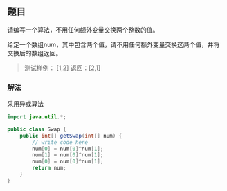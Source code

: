 ## 题目 ##

请编写一个算法，不用任何额外变量交换两个整数的值。

给定一个数组num，其中包含两个值，请不用任何额外变量交换这两个值，并将交换后的数组返回。

>测试样例：
[1,2]
返回：[2,1]

### 解法 ###

采用异或算法

```java
import java.util.*;

public class Swap {
    public int[] getSwap(int[] num) {
        // write code here
        num[0] = num[0]^num[1];
        num[1] = num[0]^num[1];
        num[0] = num[0]^num[1];
        return num;
    }
}
```